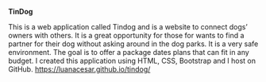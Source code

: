 <b>TinDog</b>

This is a web application called Tindog and is a website to connect dogs’ owners with others. It is a great opportunity for those for wants to find a partner for their dog without asking around in the dog parks. It is a very safe environment. The goal is to offer a package dates plans that can fit in any budget.
I created this application using HTML, CSS, Bootstrap and I host on GitHub.
https://luanacesar.github.io/tindog/
